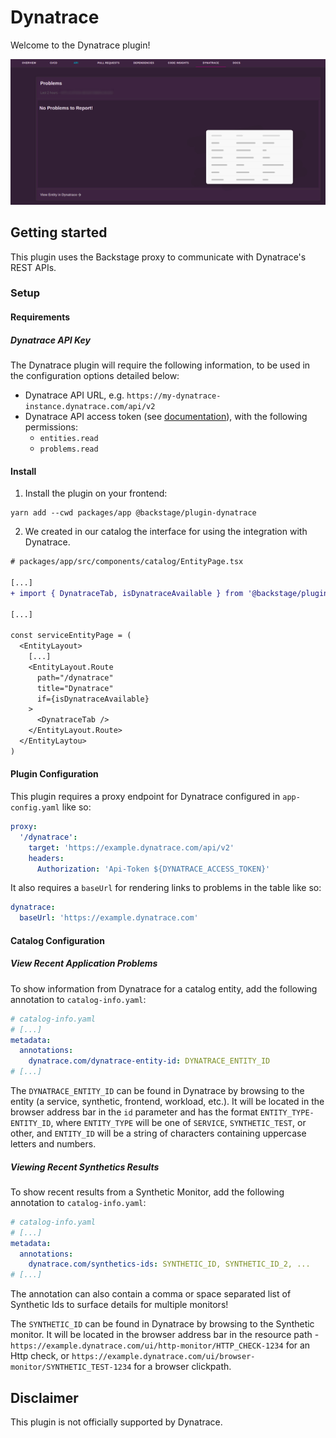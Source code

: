 # Dynatrace

Welcome to the Dynatrace plugin!

![](./assets/plugin.png)

## Getting started

This plugin uses the Backstage proxy to communicate with Dynatrace's REST APIs.

### Setup

#### Requirements

##### Dynatrace API Key

The Dynatrace plugin will require the following information, to be used in the configuration options detailed below:

- Dynatrace API URL, e.g. `https://my-dynatrace-instance.dynatrace.com/api/v2`
- Dynatrace API access token (see [documentation](https://www.dynatrace.com/support/help/dynatrace-api/basics/dynatrace-api-authentication)), with the following permissions:
  - `entities.read`
  - `problems.read`

#### Install

1. Install the plugin on your frontend:

```
yarn add --cwd packages/app @backstage/plugin-dynatrace
```

2. We created in our catalog the interface for using the integration with Dynatrace.

```diff
# packages/app/src/components/catalog/EntityPage.tsx

[...]
+ import { DynatraceTab, isDynatraceAvailable } from '@backstage/plugin-dynatrace'

[...]

const serviceEntityPage = (
  <EntityLayout>
    [...]
    <EntityLayout.Route
      path="/dynatrace"
      title="Dynatrace"
      if={isDynatraceAvailable}
    >
      <DynatraceTab />
    </EntityLayout.Route>
  </EntityLaytou>
)

```

#### Plugin Configuration

This plugin requires a proxy endpoint for Dynatrace configured in `app-config.yaml` like so:

```yaml
proxy:
  '/dynatrace':
    target: 'https://example.dynatrace.com/api/v2'
    headers:
      Authorization: 'Api-Token ${DYNATRACE_ACCESS_TOKEN}'
```

It also requires a `baseUrl` for rendering links to problems in the table like so:

```yaml
dynatrace:
  baseUrl: 'https://example.dynatrace.com'
```

#### Catalog Configuration

##### View Recent Application Problems

To show information from Dynatrace for a catalog entity, add the following annotation to `catalog-info.yaml`:

```yaml
# catalog-info.yaml
# [...]
metadata:
  annotations:
    dynatrace.com/dynatrace-entity-id: DYNATRACE_ENTITY_ID
# [...]
```

The `DYNATRACE_ENTITY_ID` can be found in Dynatrace by browsing to the entity (a service, synthetic, frontend, workload, etc.). It will be located in the browser address bar in the `id` parameter and has the format `ENTITY_TYPE-ENTITY_ID`, where `ENTITY_TYPE` will be one of `SERVICE`, `SYNTHETIC_TEST`, or other, and `ENTITY_ID` will be a string of characters containing uppercase letters and numbers.

##### Viewing Recent Synthetics Results

To show recent results from a Synthetic Monitor, add the following annotation to `catalog-info.yaml`:

```yaml
# catalog-info.yaml
# [...]
metadata:
  annotations:
    dynatrace.com/synthetics-ids: SYNTHETIC_ID, SYNTHETIC_ID_2, ...
# [...]
```

The annotation can also contain a comma or space separated list of Synthetic Ids to surface details for multiple monitors!

The `SYNTHETIC_ID` can be found in Dynatrace by browsing to the Synthetic monitor. It will be located in the browser address bar in the resource path - `https://example.dynatrace.com/ui/http-monitor/HTTP_CHECK-1234` for an Http check, or `https://example.dynatrace.com/ui/browser-monitor/SYNTHETIC_TEST-1234` for a browser clickpath.

## Disclaimer

This plugin is not officially supported by Dynatrace.
